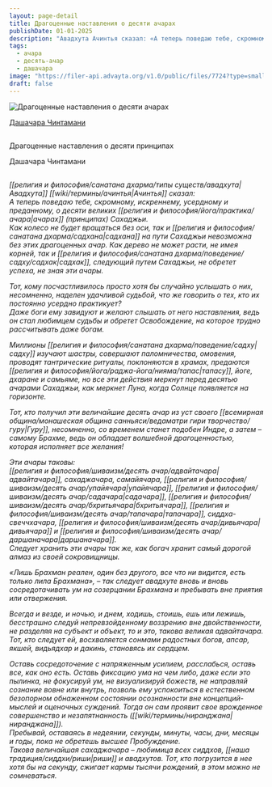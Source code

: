 ```yaml
---
layout: page-detail
title: Драгоценные наставления о десяти ачарах
publishDate: 01-01-2025
description: "Авадхута Ачинтья сказал: «А теперь поведаю тебе, скромному, искреннему, усердному и преданному, о десяти великих ачарах (принципах) Сахаджьи. Как колесо не будет вращаться без оси, так и садхана на пути Сахаджьи невозможна без этих драгоценных ачар. Как дерево не может расти, не имея корней, так и садхак, следующий путем Сахаджьи, не обретет успеха, не зная эти ачары…»"
tags:
  - ачара
  - десять-ачар
  - дашачара
image: "https://filer-api.advayta.org/v1.0/public/files/7724?type=small"
draft: false
---
```


![Драгоценные наставления о десяти ачарах](https://filer-api.advayta.org/v1.0/public/files/7724?size=medium)

[Дашачара Чинтамани](#1) 

## 
## 
## 
Драгоценные наставления о десяти принципах 

Дашачара Чинтамани 

## 
## 
_[[религия и философия/санатана дхарма/типы существ/авадхута|Авадхута]] [[wiki/термины/ачинтья|Ачинтья]] сказал:_   
 _А теперь поведаю тебе, скромному, искреннему, усердному и преданному, о десяти великих [[религия и философия/йога/практика/ачара|ачарах]] (принципах) Сахаджьи._   
 _Как колесо не будет вращаться без оси, так и [[религия и философия/санатана дхарма/садхана|садхана]] на пути Сахаджьи невозможна без этих драгоценных ачар. Как дерево не может расти, не имея корней, так и [[религия и философия/санатана дхарма/поведение/садху/садхак|садхак]], следующий путем Сахаджьи, не обретет успеха, не зная эти ачары._ 

 _Тот, кому посчастливилось просто хотя бы случайно услышать о них, несомненно, наделен удачливой судьбой, что же говорить о тех, кто их постоянно усердно практикует?_   
 _Даже боги ему завидуют и желают слышать от него наставления, ведь он стал любимцем судьбы и обретет Освобождение, на которое трудно рассчитывать даже богам._ 

 _Миллионы [[религия и философия/санатана дхарма/поведение/садху|садху]] изучают шастры, совершают паломничества, омовения, проводят тантрические ритуалы, поклоняются в храмах, предаются [[религия и философия/йога/раджа-йога/нияма/тапас|тапасу]], йоге, дхаране и самьяме, но все эти действия меркнут перед десятью ачарами Сахаджьи, как меркнет Луна, когда Солнце появляется на горизонте._ 

 _Тот, кто получил эти величайшие десять ачар из уст своего [[всемирная община/монашеская община санньяси/ведаматри гири творчество/гуру|Гуру]], несомненно, со временем станет подобен Индре, а затем – самому Брахме, ведь он обладает волшебной драгоценностью, которая исполняет все желания!_ 

 _Эти ачары таковы:_   
_[[религия и философия/шиваизм/десять ачар/адвайтачара|адвайтачара]], сахаджачара, самайячара, [[религия и философия/шиваизм/десять ачар/упайячара|упайячара]], [[религия и философия/шиваизм/десять ачар/садачара|садачара]], [[религия и философия/шиваизм/десять ачар/бхритьячара|бхритьячара]], [[религия и философия/шиваизм/десять ачар/тапачара|тапачара]], сиддха-свеччхачара, [[религия и философия/шиваизм/десять ачар/дивьячара|дивьячара]] и [[религия и философия/шиваизм/десять ачар/даршаначара|даршаначара]]._   
 _Следует хранить эти ачары так же, как богач хранит самый дорогой алмаз из своей сокровищницы._ 

 _«Лишь Брахман реален, один без другого, все что ни видится, есть только лила Брахмана», – так следует авадхуте вновь и вновь сосредотачивать ум на созерцании Брахмана и пребывать вне приятия или отвержения._ 

 _Всегда и везде, и ночью, и днем, ходишь, стоишь, ешь или лежишь, бесстрашно следуй непревзойденному воззрению вне двойственности, не разделяя на субъект и объект, то и это, такова великая адвайтачара. Тот, кто следует ей, восхваляется сонмами радостных богов, апсар, якшей, видьядхар и дакинь, становясь их сердцем._ 

  
 _Оставь сосредоточение с напряженным усилием, расслабься, оставь все, как оно есть. Оставь фиксацию ума на чем либо, даже если это пылинка, не фокусируй ум, не визуализируй божеств, не направляй сознание вовне или внутрь, позволь ему успокоиться в естественном безопорном обнаженном состоянии осознанности вне концепций-мыслей и оценочных суждений. Тогда он сам проявит свое врожденное совершенство и незапятнанность ([[wiki/термины/ниранджана|ниранджана]])._   
 _Пребывай, оставаясь в недеянии, секунды, минуты, часы, дни, месяцы и годы, пока не обретешь высшее Пробуждение._   
 _Такова величайшая сахаджачара – любимица всех сиддхов, [[наша традиция/сиддхи/риши|риши]] и авадхутов. Тот, кто погрузится в нее хотя бы на секунду, сжигает кармы тысячи рождений, в этом можно не сомневаться._ 
